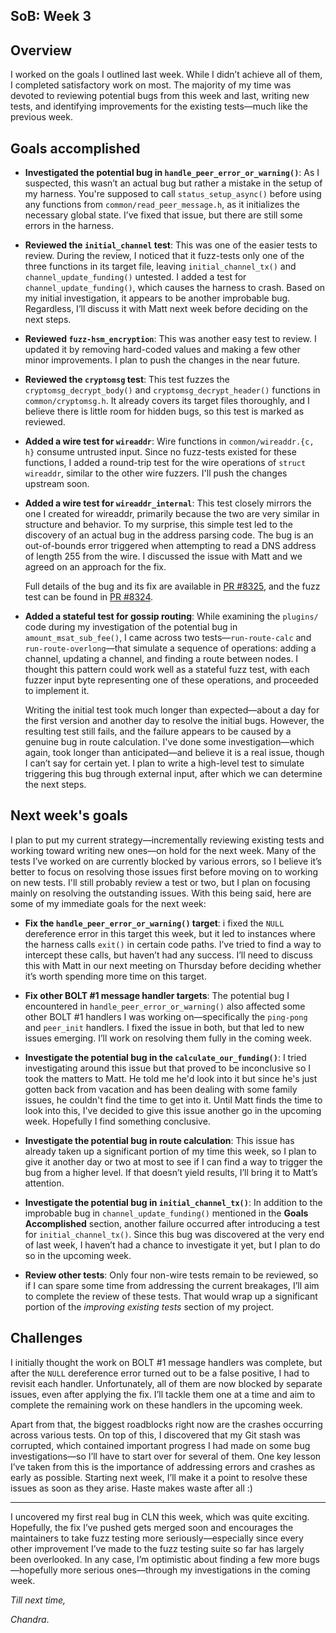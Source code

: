 ## SoB: Week 3

## Overview
I worked on the goals I outlined last week. While I didn’t achieve all of them, I completed satisfactory work on most. The majority of my time was devoted to reviewing potential bugs from this week and last, writing new tests, and identifying improvements for the existing tests—much like the previous week.

## Goals accomplished
- **Investigated the potential bug in `handle_peer_error_or_warning()`**: As I suspected, this wasn’t an actual bug but rather a mistake in the setup of my harness. You're supposed to call `status_setup_async()` before using any functions from `common/read_peer_message.h`, as it initializes the necessary global state. I’ve fixed that issue, but there are still some errors in the harness.

- **Reviewed the `initial_channel` test**: This was one of the easier tests to review. During the review, I noticed that it fuzz-tests only one of the three functions in its target file, leaving `initial_channel_tx()` and `channel_update_funding()` untested. I added a test for `channel_update_funding()`, which causes the harness to crash. Based on my initial investigation, it appears to be another improbable bug. Regardless, I’ll discuss it with Matt next week before deciding on the next steps.

- **Reviewed `fuzz-hsm_encryption`**: This was another easy test to review. I updated it by removing hard-coded values and making a few other minor improvements. I plan to push the changes in the near future.

- **Reviewed the `cryptomsg` test**: This test fuzzes the `cryptomsg_decrypt_body()` and `cryptomsg_decrypt_header()` functions in `common/cryptomsg.h`. It already covers its target files thoroughly, and I believe there is little room for hidden bugs, so this test is marked as reviewed.

- **Added a wire test for `wireaddr`**: Wire functions in `common/wireaddr.{c, h}` consume untrusted input. Since no fuzz-tests existed for these functions, I added a round-trip test for the wire operations of `struct wireaddr`, similar to the other wire fuzzers. I'll push the changes upstream soon.

- **Added a wire test for `wireaddr_internal`**: This test closely mirrors the one I created for wireaddr, primarily because the two are very similar in structure and behavior. To my surprise, this simple test led to the discovery of an actual bug in the address parsing code. The bug is an out-of-bounds error triggered when attempting to read a DNS address of length 255 from the wire. I discussed the issue with Matt and we agreed on an approach for the fix.

  Full details of the bug and its fix are available in [PR #8325](https://github.com/ElementsProject/lightning/pull/8325), and the fuzz test can be found in [PR #8324](https://github.com/ElementsProject/lightning/pull/8324).

- **Added a stateful test for gossip routing**: While examining the `plugins/` code during my investigation of the potential bug in `amount_msat_sub_fee()`, I came across two tests—`run-route-calc` and `run-route-overlong`—that simulate a sequence of operations: adding a channel, updating a channel, and finding a route between nodes. I thought this pattern could work well as a stateful fuzz test, with each fuzzer input byte representing one of these operations, and proceeded to implement it.

  Writing the initial test took much longer than expected—about a day for the first version and another day to resolve the initial bugs. However, the resulting test still fails, and the failure appears to be caused by a genuine bug in route calculation. I've done some investigation—which again, took longer than anticipated—and believe it is a real issue, though I can’t say for certain yet. I plan to write a high-level test to simulate triggering this bug through external input, after which we can determine the next steps.

## Next week's goals
I plan to put my current strategy—incrementally reviewing existing tests and working toward writing new ones—on hold for the next week. Many of the tests I’ve worked on are currently blocked by various errors, so I believe it’s better to focus on resolving those issues first before moving on to working on new tests. I'll still probably review a test or two, but I plan on focusing mainly on resolving the outstanding issues. With this being said, here are some of my immediate goals for the next week:

- **Fix the `handle_peer_error_or_warning()` target**:  i fixed the `NULL` dereference error in this target this week, but it led to instances where the harness calls `exit()` in certain code paths. I’ve tried to find a way to intercept these calls, but haven’t had any success. I’ll need to discuss this with Matt in our next meeting on Thursday before deciding whether it’s worth spending more time on this target.

- **Fix other BOLT #1 message handler targets**: The potential bug I encountered in `handle_peer_error_or_warning()` also affected some other BOLT #1 handlers I was working on—specifically the `ping-pong` and `peer_init` handlers. I fixed the issue in both, but that led to new issues emerging. I’ll work on resolving them fully in the coming week.

- **Investigate the potential bug in the `calculate_our_funding()`**: I tried investigating around this issue but that proved to be inconclusive so I took the matters to Matt. He told me he'd look into it but since he's just gotten back from vacation and has been dealing with some family issues, he couldn't find the time to get into it. Until Matt finds the time to look into this, I've decided to give this issue another go in the upcoming week. Hopefully I find something conclusive.

- **Investigate the potential bug in route calculation**: This issue has already taken up a significant portion of my time this week, so I plan to give it another day or two at most to see if I can find a way to trigger the bug from a higher level. If that doesn’t yield results, I’ll bring it to Matt’s attention.

- **Investigate the potential bug in `initial_channel_tx()`**: In addition to the improbable bug in `channel_update_funding()` mentioned in the **Goals Accomplished** section, another failure occurred after introducing a test for `initial_channel_tx()`. Since this bug was discovered at the very end of last week, I haven’t had a chance to investigate it yet, but I plan to do so in the upcoming week. 

- **Review other tests**: Only four non-wire tests remain to be reviewed, so if I can spare some time from addressing the current breakages, I’ll aim to complete the review of these tests. That would wrap up a significant portion of the _improving existing tests_ section of my project.

## Challenges
I initially thought the work on BOLT #1 message handlers was complete, but after the `NULL` dereference error turned out to be a false positive, I had to revisit each handler. Unfortunately, all of them are now blocked by separate issues, even after applying the fix. I’ll tackle them one at a time and aim to complete the remaining work on these handlers in the upcoming week.

Apart from that, the biggest roadblocks right now are the crashes occurring across various tests. On top of this, I discovered that my Git stash was corrupted, which contained important progress I had made on some bug investigations—so I’ll have to start over for several of them. One key lesson I’ve taken from this is the importance of addressing errors and crashes as early as possible. Starting next week, I’ll make it a point to resolve these issues as soon as they arise. Haste makes waste after all :)

***
I uncovered my first real bug in CLN this week, which was quite exciting. Hopefully, the fix I’ve pushed gets merged soon and encourages the maintainers to take fuzz testing more seriously—especially since every other improvement I’ve made to the fuzz testing suite so far has largely been overlooked. In any case, I’m optimistic about finding a few more bugs—hopefully more serious ones—through my investigations in the coming week.

_Till next time,_

_Chandra_.
